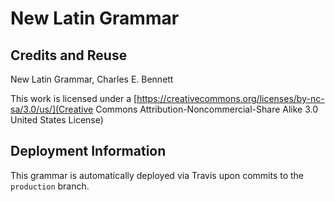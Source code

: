 # New Latin Grammar

## Credits and Reuse

New Latin Grammar, Charles E. Bennett

This work is licensed under a [https://creativecommons.org/licenses/by-nc-sa/3.0/us/](Creative Commons Attribution-Noncommercial-Share Alike 3.0 United States License)

## Deployment Information

This grammar is automatically deployed via Travis upon commits to the `production` branch.
